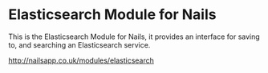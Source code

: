# Elasticsearch Module for Nails

This is the Elasticsearch Module for Nails, it provides an interface for saving to, and searching an Elasticsearch service.

http://nailsapp.co.uk/modules/elasticsearch